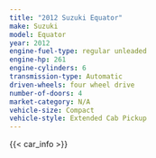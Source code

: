 ```yaml
---
title: "2012 Suzuki Equator"
make: Suzuki
model: Equator
year: 2012
engine-fuel-type: regular unleaded
engine-hp: 261
engine-cylinders: 6
transmission-type: Automatic
driven-wheels: four wheel drive
number-of-doors: 4
market-category: N/A
vehicle-size: Compact
vehicle-style: Extended Cab Pickup
---
```


{{< car_info >}}
